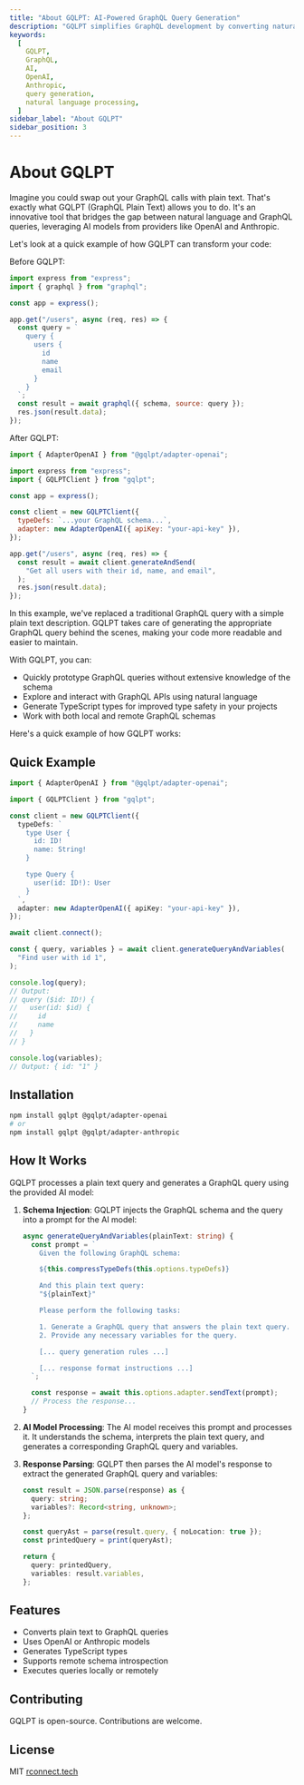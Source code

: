 ```yaml
---
title: "About GQLPT: AI-Powered GraphQL Query Generation"
description: "GQLPT simplifies GraphQL development by converting natural language to GraphQL queries using AI. Learn how it works and get started quickly."
keywords:
  [
    GQLPT,
    GraphQL,
    AI,
    OpenAI,
    Anthropic,
    query generation,
    natural language processing,
  ]
sidebar_label: "About GQLPT"
sidebar_position: 3
---
```


# About GQLPT

Imagine you could swap out your GraphQL calls with plain text. That's exactly what GQLPT (GraphQL Plain Text) allows you to do. It's an innovative tool that bridges the gap between natural language and GraphQL queries, leveraging AI models from providers like OpenAI and Anthropic.

Let's look at a quick example of how GQLPT can transform your code:

Before GQLPT:

```javascript
import express from "express";
import { graphql } from "graphql";

const app = express();

app.get("/users", async (req, res) => {
  const query = `
    query {
      users {
        id
        name
        email
      }
    }
  `;
  const result = await graphql({ schema, source: query });
  res.json(result.data);
});
```

After GQLPT:

```javascript
import { AdapterOpenAI } from "@gqlpt/adapter-openai";

import express from "express";
import { GQLPTClient } from "gqlpt";

const app = express();

const client = new GQLPTClient({
  typeDefs: `...your GraphQL schema...`,
  adapter: new AdapterOpenAI({ apiKey: "your-api-key" }),
});

app.get("/users", async (req, res) => {
  const result = await client.generateAndSend(
    "Get all users with their id, name, and email",
  );
  res.json(result.data);
});
```

In this example, we've replaced a traditional GraphQL query with a simple plain text description. GQLPT takes care of generating the appropriate GraphQL query behind the scenes, making your code more readable and easier to maintain.

With GQLPT, you can:

- Quickly prototype GraphQL queries without extensive knowledge of the schema
- Explore and interact with GraphQL APIs using natural language
- Generate TypeScript types for improved type safety in your projects
- Work with both local and remote GraphQL schemas

Here's a quick example of how GQLPT works:

## Quick Example

```typescript
import { AdapterOpenAI } from "@gqlpt/adapter-openai";

import { GQLPTClient } from "gqlpt";

const client = new GQLPTClient({
  typeDefs: `
    type User {
      id: ID!
      name: String!
    }

    type Query {
      user(id: ID!): User
    }
  `,
  adapter: new AdapterOpenAI({ apiKey: "your-api-key" }),
});

await client.connect();

const { query, variables } = await client.generateQueryAndVariables(
  "Find user with id 1",
);

console.log(query);
// Output:
// query ($id: ID!) {
//   user(id: $id) {
//     id
//     name
//   }
// }

console.log(variables);
// Output: { id: "1" }
```

## Installation

```bash
npm install gqlpt @gqlpt/adapter-openai
# or
npm install gqlpt @gqlpt/adapter-anthropic
```

## How It Works

GQLPT processes a plain text query and generates a GraphQL query using the provided AI model:

1. **Schema Injection**: GQLPT injects the GraphQL schema and the query into a prompt for the AI model:

   ```typescript
   async generateQueryAndVariables(plainText: string) {
     const prompt = `
       Given the following GraphQL schema:

       ${this.compressTypeDefs(this.options.typeDefs)}

       And this plain text query:
       "${plainText}"

       Please perform the following tasks:

       1. Generate a GraphQL query that answers the plain text query.
       2. Provide any necessary variables for the query.

       [... query generation rules ...]

       [... response format instructions ...]
     `;

     const response = await this.options.adapter.sendText(prompt);
     // Process the response...
   }
   ```

2. **AI Model Processing**: The AI model receives this prompt and processes it. It understands the schema, interprets the plain text query, and generates a corresponding GraphQL query and variables.

3. **Response Parsing**: GQLPT then parses the AI model's response to extract the generated GraphQL query and variables:

   ```typescript
   const result = JSON.parse(response) as {
     query: string;
     variables?: Record<string, unknown>;
   };

   const queryAst = parse(result.query, { noLocation: true });
   const printedQuery = print(queryAst);

   return {
     query: printedQuery,
     variables: result.variables,
   };
   ```

## Features

- Converts plain text to GraphQL queries
- Uses OpenAI or Anthropic models
- Generates TypeScript types
- Supports remote schema introspection
- Executes queries locally or remotely

## Contributing

GQLPT is open-source. Contributions are welcome.

## License

MIT [rconnect.tech](https://rconnect.tech)
